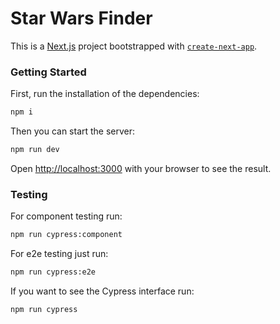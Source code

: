 # Star Wars Finder

This is a [Next.js](https://nextjs.org/) project bootstrapped with [`create-next-app`](https://github.com/vercel/next.js/tree/canary/packages/create-next-app).

### Getting Started

First, run the installation of the dependencies:

```bash
npm i
```

Then you can start the server:
```bash
npm run dev
```

Open [http://localhost:3000](http://localhost:3000) with your browser to see the result.

### Testing
For component testing run:
```bash
npm run cypress:component
```
For e2e testing just run:
```bash
npm run cypress:e2e
```

If you want to see the Cypress interface run:
```bash
npm run cypress
```
